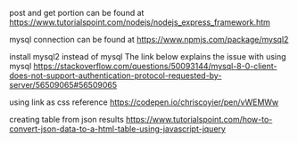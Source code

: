 post and get portion can be found at 
https://www.tutorialspoint.com/nodejs/nodejs_express_framework.htm

mysql connection can be found at 
https://www.npmjs.com/package/mysql2

install mysql2 instead of mysql
The link below explains the issue with using mysql
https://stackoverflow.com/questions/50093144/mysql-8-0-client-does-not-support-authentication-protocol-requested-by-server/56509065#56509065

using link as css reference
https://codepen.io/chriscoyier/pen/vWEMWw

creating table from json results
https://www.tutorialspoint.com/how-to-convert-json-data-to-a-html-table-using-javascript-jquery